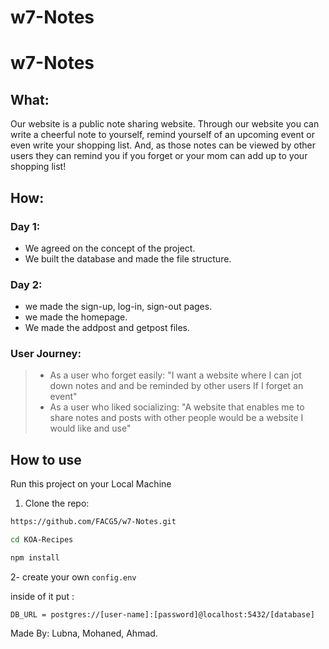 # w7-Notes
# w7-Notes
## What: 
Our website is a public note sharing website. Through our website you can write a cheerful note to yourself, remind yourself of an upcoming event or even write your shopping list. And, as those notes can be viewed by other users they can remind you if you forget or your mom can add up to your shopping list!
## How:
### Day 1:
* We agreed on the concept of the project.
* We built the database and made the file structure.
### Day 2:
* we made the sign-up, log-in, sign-out pages.
* we made the homepage.
* We made the addpost and getpost files.

### User Journey:
> * As a user who forget easily: "I want a website where I can jot down notes and and be reminded by other users If I forget an event"
> * As a user who liked socializing: "A website that enables me to share notes and posts with other people would be a website I would like and use"


## **How to use**

Run this project on your Local Machine

1. Clone the repo:

```sh
https://github.com/FACG5/w7-Notes.git
```
```sh
cd KOA-Recipes
```

   

```sh
npm install
```

2- create your own ```config.env``` 

inside of it put :

```DB_URL = postgres://[user-name]:[password]@localhost:5432/[database]```

Made By:
Lubna, Mohaned, Ahmad. 
